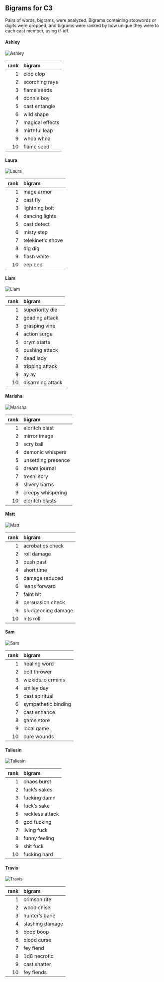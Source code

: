 
## Bigrams for C3

Pairs of words, bigrams, were analyzed. Bigrams containing stopwords or
digits were dropped, and bigrams were ranked by how unique they were to
each cast member, using tf-idf.

#### Ashley

![Ashley](../plots/bigramClouds/C3/C3ASHLEY.png)

| rank | bigram          |
| ---: | :-------------- |
|    1 | clop clop       |
|    2 | scorching rays  |
|    3 | flame seeds     |
|    4 | donnie boy      |
|    5 | cast entangle   |
|    6 | wild shape      |
|    7 | magical effects |
|    8 | mirthful leap   |
|    9 | whoa whoa       |
|   10 | flame seed      |

#### Laura

![Laura](../plots/bigramClouds/C3/C3LAURA.png)

| rank | bigram            |
| ---: | :---------------- |
|    1 | mage armor        |
|    2 | cast fly          |
|    3 | lightning bolt    |
|    4 | dancing lights    |
|    5 | cast detect       |
|    6 | misty step        |
|    7 | telekinetic shove |
|    8 | dig dig           |
|    9 | flash white       |
|   10 | eep eep           |

#### Liam

![Liam](../plots/bigramClouds/C3/C3LIAM.png)

| rank | bigram           |
| ---: | :--------------- |
|    1 | superiority die  |
|    2 | goading attack   |
|    3 | grasping vine    |
|    4 | action surge     |
|    5 | orym starts      |
|    6 | pushing attack   |
|    7 | dead lady        |
|    8 | tripping attack  |
|    9 | ay ay            |
|   10 | disarming attack |

#### Marisha

![Marisha](../plots/bigramClouds/C3/C3MARISHA.png)

| rank | bigram              |
| ---: | :------------------ |
|    1 | eldritch blast      |
|    2 | mirror image        |
|    3 | scry ball           |
|    4 | demonic whispers    |
|    5 | unsettling presence |
|    6 | dream journal       |
|    7 | treshi scry         |
|    8 | silvery barbs       |
|    9 | creepy whispering   |
|   10 | eldritch blasts     |

#### Matt

![Matt](../plots/bigramClouds/C3/C3MATT.png)

| rank | bigram             |
| ---: | :----------------- |
|    1 | acrobatics check   |
|    2 | roll damage        |
|    3 | push past          |
|    4 | short time         |
|    5 | damage reduced     |
|    6 | leans forward      |
|    7 | faint bit          |
|    8 | persuasion check   |
|    9 | bludgeoning damage |
|   10 | hits roll          |

#### Sam

![Sam](../plots/bigramClouds/C3/C3SAM.png)

| rank | bigram              |
| ---: | :------------------ |
|    1 | healing word        |
|    2 | bolt thrower        |
|    3 | wizkids.io crminis  |
|    4 | smiley day          |
|    5 | cast spiritual      |
|    6 | sympathetic binding |
|    7 | cast enhance        |
|    8 | game store          |
|    9 | local game          |
|   10 | cure wounds         |

#### Taliesin

![Taliesin](../plots/bigramClouds/C3/C3TALIESIN.png)

| rank | bigram          |
| ---: | :-------------- |
|    1 | chaos burst     |
|    2 | fuck’s sakes    |
|    3 | fucking damn    |
|    4 | fuck’s sake     |
|    5 | reckless attack |
|    6 | god fucking     |
|    7 | living fuck     |
|    8 | funny feeling   |
|    9 | shit fuck       |
|   10 | fucking hard    |

#### Travis

![Travis](../plots/bigramClouds/C3/C3TRAVIS.png)

| rank | bigram          |
| ---: | :-------------- |
|    1 | crimson rite    |
|    2 | wood chisel     |
|    3 | hunter’s bane   |
|    4 | slashing damage |
|    5 | boop boop       |
|    6 | blood curse     |
|    7 | fey fiend       |
|    8 | 1d8 necrotic    |
|    9 | cast shatter    |
|   10 | fey fiends      |
